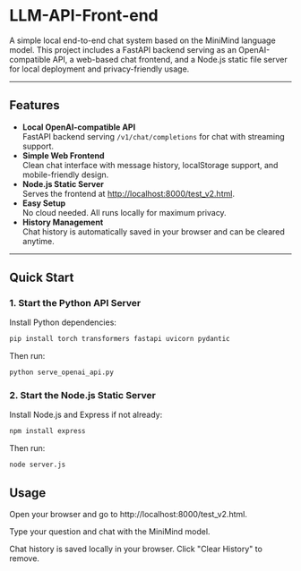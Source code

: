 # LLM-API-Front-end
A simple local end-to-end chat system based on the MiniMind language model. This project includes a FastAPI backend serving as an OpenAI-compatible API, a web-based chat frontend, and a Node.js static file server for local deployment and privacy-friendly usage.

---

## Features

- **Local OpenAI-compatible API**  
  FastAPI backend serving `/v1/chat/completions` for chat with streaming support.
- **Simple Web Frontend**  
  Clean chat interface with message history, localStorage support, and mobile-friendly design.
- **Node.js Static Server**  
  Serves the frontend at [http://localhost:8000/test_v2.html](http://localhost:8000/test_v2.html).
- **Easy Setup**  
  No cloud needed. All runs locally for maximum privacy.
- **History Management**  
  Chat history is automatically saved in your browser and can be cleared anytime.

---
## Quick Start

### 1. Start the Python API Server

Install Python dependencies:
```bash
pip install torch transformers fastapi uvicorn pydantic
```
Then run:
```bash
python serve_openai_api.py
```
### 2. Start the Node.js Static Server
Install Node.js and Express if not already:
```bash
npm install express
```
Then run:
```bash
node server.js
```

## Usage
Open your browser and go to http://localhost:8000/test_v2.html.

Type your question and chat with the MiniMind model.

Chat history is saved locally in your browser. Click "Clear History" to remove.

